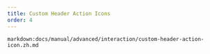 ```yaml
---
title: Custom Header Action Icons
order: 4
---
```


`markdown:docs/manual/advanced/interaction/custom-header-action-icon.zh.md`
